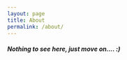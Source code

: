 ```yaml
---
layout: page
title: About
permalink: /about/
---
```

##### Nothing to see here, just move on.... :)
